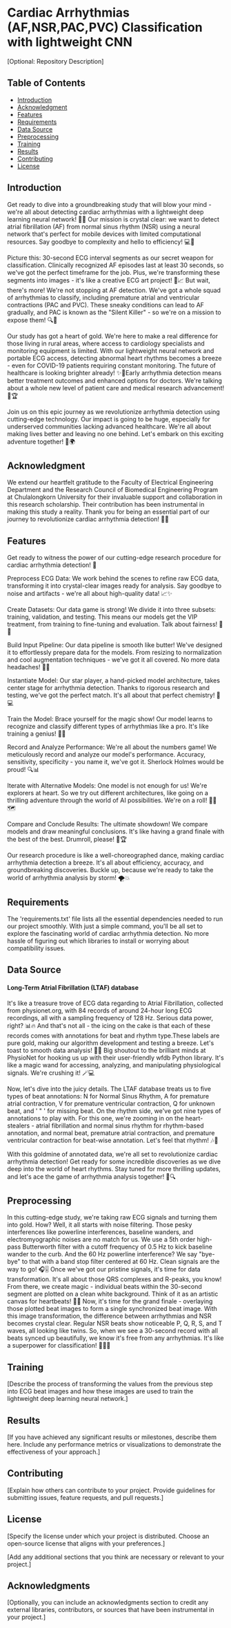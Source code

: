 # Cardiac Arrhythmias (AF,NSR,PAC,PVC) Classification with lightweight CNN

[Optional: Repository Description]

## Table of Contents
- [Introduction](#introduction)
- [Acknowledgment](#acknowledgment)
- [Features](#features)
- [Requirements](#requirements)
- [Data Source](#data-source)
- [Preprocessing](#preprocessing)
- [Training](#training)
- [Results](#results)
- [Contributing](#contributing)
- [License](#license)

## Introduction

Get ready to dive into a groundbreaking study that will blow your mind - we're all about detecting cardiac arrhythmias with a lightweight deep learning neural network! 🚀💓 Our mission is crystal clear: we want to detect atrial fibrillation (AF) from normal sinus rhythm (NSR) using a neural network that's perfect for mobile devices with limited computational resources. Say goodbye to complexity and hello to efficiency! 💻📱

Picture this: 30-second ECG interval segments as our secret weapon for classification. Clinically recognized AF episodes last at least 30 seconds, so we've got the perfect timeframe for the job. Plus, we're transforming these segments into images - it's like a creative ECG art project! 🎨📈 But wait, there's more! We're not stopping at AF detection. We've got a whole squad of arrhythmias to classify, including premature atrial and ventricular contractions (PAC and PVC). These sneaky conditions can lead to AF gradually, and PAC is known as the "Silent Killer" - so we're on a mission to expose them! 🔍🚨

Our study has got a heart of gold. We're here to make a real difference for those living in rural areas, where access to cardiology specialists and monitoring equipment is limited. With our lightweight neural network and portable ECG access, detecting abnormal heart rhythms becomes a breeze - even for COVID-19 patients requiring constant monitoring. The future of healthcare is looking brighter already! ✨🏥Early arrhythmia detection means better treatment outcomes and enhanced options for doctors. We're talking about a whole new level of patient care and medical research advancement! 🌟🏆

Join us on this epic journey as we revolutionize arrhythmia detection using cutting-edge technology. Our impact is going to be huge, especially for underserved communities lacking advanced healthcare. We're all about making lives better and leaving no one behind. Let's embark on this exciting adventure together! 🤝🌍

## Acknowledgment

We extend our heartfelt gratitude to the Faculty of Electrical Engineering Department and the Research Council of Biomedical Engineering Program at Chulalongkorn University for their invaluable support and collaboration in this research scholarship. Their contribution has been instrumental in making this study a reality. Thank you for being an essential part of our journey to revolutionize cardiac arrhythmia detection! 🙏🌟

## Features

Get ready to witness the power of our cutting-edge research procedure for cardiac arrhythmia detection! 🌟

Preprocess ECG Data: We work behind the scenes to refine raw ECG data, transforming it into crystal-clear images ready for analysis. Say goodbye to noise and artifacts - we're all about high-quality data! 📈✨

Create Datasets: Our data game is strong! We divide it into three subsets: training, validation, and testing. This means our models get the VIP treatment, from training to fine-tuning and evaluation. Talk about fairness! 🎯🎉

Build Input Pipeline: Our data pipeline is smooth like butter! We've designed it to effortlessly prepare data for the models. From resizing to normalization and cool augmentation techniques - we've got it all covered. No more data headaches! 🚀🔥

Instantiate Model: Our star player, a hand-picked model architecture, takes center stage for arrhythmia detection. Thanks to rigorous research and testing, we've got the perfect match. It's all about that perfect chemistry! 💖💻

Train the Model: Brace yourself for the magic show! Our model learns to recognize and classify different types of arrhythmias like a pro. It's like training a genius! 🧠💫

Record and Analyze Performance: We're all about the numbers game! We meticulously record and analyze our model's performance. Accuracy, sensitivity, specificity - you name it, we've got it. Sherlock Holmes would be proud! 🔍📊

Iterate with Alternative Models: One model is not enough for us! We're explorers at heart. So we try out different architectures, like going on a thrilling adventure through the world of AI possibilities. We're on a roll! 🚶‍♂️🗺️

Compare and Conclude Results: The ultimate showdown! We compare models and draw meaningful conclusions. It's like having a grand finale with the best of the best. Drumroll, please! 🥁🏆

Our research procedure is like a well-choreographed dance, making cardiac arrhythmia detection a breeze. It's all about efficiency, accuracy, and groundbreaking discoveries. Buckle up, because we're ready to take the world of arrhythmia analysis by storm! 🌪️💥 

## Requirements

The 'requirements.txt' file lists all the essential dependencies needed to run our project smoothly. With just a simple command, you'll be all set to explore the fascinating world of cardiac arrhythmia detection. No more hassle of figuring out which libraries to install or worrying about compatibility issues. 

## Data Source
#### Long-Term Atrial Fibrillation (LTAF) database

It's like a treasure trove of ECG data regarding to Atrial Fibrillation, collected from physionet.org, with 84 records of around 24-hour long ECG recordings, all with a sampling frequency of 128 Hz. Serious data power, right? 📊🔥
And that's not all - the icing on the cake is that each of these records comes with annotations for beat and rhythm type.These labels are pure gold, making our algorithm development and testing a breeze. Let's toast to smooth data analysis! 🎉🥂
Big shoutout to the brilliant minds at PhysioNet for hooking us up with their user-friendly wfdb Python library. It's like a magic wand for accessing, analyzing, and manipulating physiological signals. We're crushing it! 🪄💻

Now, let's dive into the juicy details. The LTAF database treats us to five types of beat annotations: N for Normal Sinus Rhythm, A for premature atrial contraction, V for premature ventricular contraction, Q for unknown beat, and ' " ' for missing beat. On the rhythm side, we've got nine types of annotations to play with. For this one, we're zooming in on the heart-stealers - atrial fibrillation and normal sinus rhythm for rhythm-based annotation, and normal beat, premature atrial contraction, and premature ventricular contraction for beat-wise annotation. Let's feel that rhythm! 🎶💓

With this goldmine of annotated data, we're all set to revolutionize cardiac arrhythmia detection! Get ready for some incredible discoveries as we dive deep into the world of heart rhythms. Stay tuned for more thrilling updates, and let's ace the game of arrhythmia analysis together! 💪🔍

## Preprocessing

In this cutting-edge study, we're taking raw ECG signals and turning them into gold. How? Well, it all starts with noise filtering. Those pesky interferences like powerline interferences, baseline wanders, and electromyographic noises are no match for us. We use a 5th order high-pass Butterworth filter with a cutoff frequency of 0.5 Hz to kick baseline wander to the curb. And the 60 Hz powerline interference? We say "bye-bye" to that with a band stop filter centered at 60 Hz. Clean signals are the way to go! 🎧🎚️
Once we've got our pristine signals, it's time for data transformation. It's all about those QRS complexes and R-peaks, you know! From there, we create magic - individual beats within the 30-second segment are plotted on a clean white background. Think of it as an artistic canvas for heartbeats! 🎨💓 Now, it's time for the grand finale - overlaying those plotted beat images to form a single synchronized beat image. With this image transformation, the difference between arrhythmias and NSR becomes crystal clear. Regular NSR beats show noticeable P, Q, R, S, and T waves, all looking like twins. So, when we see a 30-second record with all beats synced up beautifully, we know it's free from any arrhythmias. It's like a superpower for classification! 🦸‍♂️💥

## Training

[Describe the process of transforming the values from the previous step into ECG beat images and how these images are used to train the lightweight deep learning neural network.]

## Results

[If you have achieved any significant results or milestones, describe them here. Include any performance metrics or visualizations to demonstrate the effectiveness of your approach.]

## Contributing

[Explain how others can contribute to your project. Provide guidelines for submitting issues, feature requests, and pull requests.]

## License

[Specify the license under which your project is distributed. Choose an open-source license that aligns with your preferences.]

[Add any additional sections that you think are necessary or relevant to your project.]

## Acknowledgments

[Optionally, you can include an acknowledgments section to credit any external libraries, contributors, or sources that have been instrumental in your project.]


